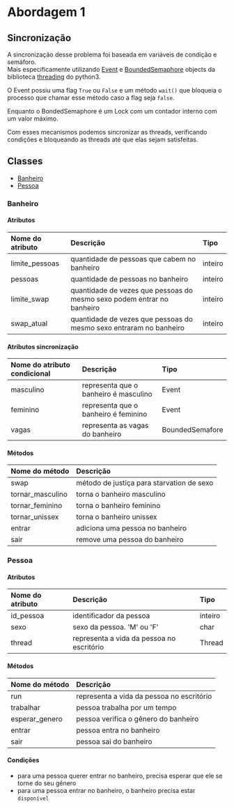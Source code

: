 # Abordagem 1

## Sincronização

A sincronização desse problema foi baseada em variáveis de condição e semáforo.  
Mais especificamente utilizando [Event](https://docs.python.org/3/library/threading.html#event-objects) e [BoundedSemaphore](https://docs.python.org/3/library/threading.html#semaphore-objects) objects da biblioteca [threading](https://docs.python.org/3/library/threading.html) do python3.

O Event possiu uma flag `True` ou `False` e um método `wait()` que bloqueia o processo que chamar esse método caso a flag seja `false`.

Enquanto o BondedSemaphore é um Lock com um contador interno com um valor máximo.

Com esses mecanismos podemos sincronizar as threads, verificando condições e bloqueando as threads até que elas sejam satisfeitas.

## Classes

* [Banheiro](#banheiro)
* [Pessoa](#pessoa)

### Banheiro

#### Atributos

| Nome do atributo | Descrição | Tipo |
| :--- | :--- | :--- |
| limite\_pessoas | quantidade de pessoas que cabem no banheiro | inteiro |
| pessoas | quantidade de pessoas no banheiro | inteiro |
| limite\_swap | quantidade de vezes que pessoas do mesmo sexo podem entrar no banheiro | inteiro |
| swap\_atual | quantidade de vezes que pessoas do mesmo sexo entraram no banheiro | inteiro |

#### Atributos sincronização

| Nome do atributo condicional | Descrição | Tipo |
| :--- | :--- | :--- |
| masculino | representa que o banheiro é masculino | Event |
| feminino | representa que o banheiro é feminino | Event |
| vagas | representa as vagas do banheiro | BoundedSemafore |

#### Métodos

| Nome do método | Descrição |
| :--- | :--- |
| swap | método de justiça para starvation de sexo |
| tornar\_masculino | torna o banheiro masculino |
| tornar\_feminino | torna o banheiro feminino |
| tornar\_unissex | torna o banheiro unissex |
| entrar | adiciona uma pessoa no banheiro |
| sair | remove uma pessoa do banheiro |

### Pessoa

#### Atributos

| Nome do atributo | Descrição | Tipo |
| :--- | :--- | :--- |
| id\_pessoa | identificador da pessoa | inteiro |
| sexo | sexo da pessoa. 'M' ou 'F' | char |
| thread | representa a vida da pessoa no escritório | Thread |

#### Métodos

| Nome do método | Descrição |
| :--- | :--- |
| run | representa a vida da pessoa no escritório |
| trabalhar | pessoa trabalha por um tempo |
| esperar\_genero | pessoa verifica o gênero do banheiro |
| entrar | pessoa entra no banheiro |
| sair | pessoa sai do banheiro |

#### Condições

* para uma pessoa querer entrar no banheiro, precisa esperar que ele se torne do seu gênero
* para uma pessoa entrar no banheiro, o banheiro precisa estar `disponível`



